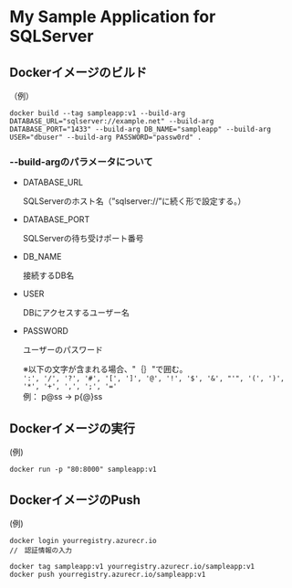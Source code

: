 My Sample Application for SQLServer
===========================================

Dockerイメージのビルド
--------------------------
（例）
```shell:example
docker build --tag sampleapp:v1 --build-arg DATABASE_URL="sqlserver://example.net" --build-arg DATABASE_PORT="1433" --build-arg DB_NAME="sampleapp" --build-arg USER="dbuser" --build-arg PASSWORD="passw0rd" .
```    

### --build-argのパラメータについて

 - DATABASE_URL

    SQLServerのホスト名（”sqlserver://”に続く形で設定する。）

 - DATABASE_PORT

    SQLServerの待ち受けポート番号

 - DB_NAME

    接続するDB名

 - USER

    DBにアクセスするユーザー名

 - PASSWORD

    ユーザーのパスワード

    ※以下の文字が含まれる場合、"｛｝"で囲む。   
    `':', '/', '?', '#', '[', ']', '@', '!', '$', '&', "'", '(', ')', '*', '+', ',', ';', '='`   
    例： p@ss -> p\{@\}ss   

Dockerイメージの実行
---------------------------
(例)
```shell:example
docker run -p "80:8000" sampleapp:v1
```

DockerイメージのPush
---------------------------
(例)
```shell:example
docker login yourregistry.azurecr.io
//　認証情報の入力

docker tag sampleapp:v1 yourregistry.azurecr.io/sampleapp:v1
docker push yourregistry.azurecr.io/sampleapp:v1
```